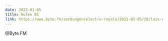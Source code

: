 ```yaml
---
date: 2022-03-05
title: Rufen B1
link: https://www.byte.fm/sendungen/electro-royale/2022-03-05/20/lass-uns-tanzen/
---
```

@Byte FM
